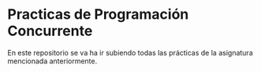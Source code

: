 # Practicas de Programación Concurrente
En este repositorio se va ha ir subiendo todas las prácticas de la asignatura mencionada anteriormente.
